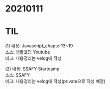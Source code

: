 # 20210111
# TIL

(1)
내용: Javascript_chapter13~19<br>
소스: 생활코딩 Youtube <br>
비고: 내용정리는 velog에 작성 <br>

(2)
내용: SSAFY Startcamp <br>
소스: SSAFY <br>
비고: 내용정리는 velog에 작성(private으로 작성 예정) <br>
